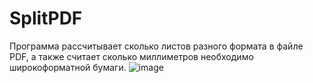 # SplitPDF
Программа рассчитывает сколько листов разного формата в файле PDF, а также считает сколько миллиметров необходимо широкоформатной бумаги.
![image](https://github.com/user-attachments/assets/3077b52e-48fc-47f4-993b-70cdc96a0785)
